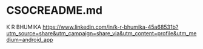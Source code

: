 # CSOCREADME.md
K R BHUMIKA 
https://www.linkedin.com/in/k-r-bhumika-45a68531b?utm_source=share&utm_campaign=share_via&utm_content=profile&utm_medium=android_app
